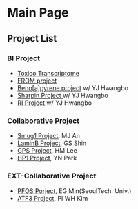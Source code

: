 # Main Page

## Project List

### BI Project

* [Toxico Transcriptome](bi-project-progress/toxico-transcriptome.md)
* [FROM project](bi-project-progress/from-project-prof.-sh-lee-dong-a-univ..md)
* [Beno\[a\]pyrene project](bi-project-progress/benzo-a-pyrene-project-prof.-sh-lee-cau.md)  w/ YJ Hwangbo
* [Sharpin Project ](bi-project-progress/sharpin-project-prof.-sj-kim-chosun-univ..md)w/ YJ Hwangbo
* [RI Project ](bi-project-progress/ri-tool-project.md)w/ YJ Hwangbo

### Collaborative Project

* [Smug1 Project](meeting-archive/mjan\_smug1.md), MJ An
* [LaminB Project](meeting-archive/gsshin\_laminb.md), GS Shin
* [GPS Project](readme/gps-project-hm-lee.md), HM Lee
* [HP1 Project](meeting-archive/ynpark\_hp1.md), YN Park

### EXT-Collaborative Project

* [PFOS Porject](bi-project-progress/egmin\_pfos.md), EG Min(SeoulTech. Univ.)
* [ATF3 Project](ext-collaborative-project-progress/atf3-pi.-wh-kim.md), PI WH Kim

